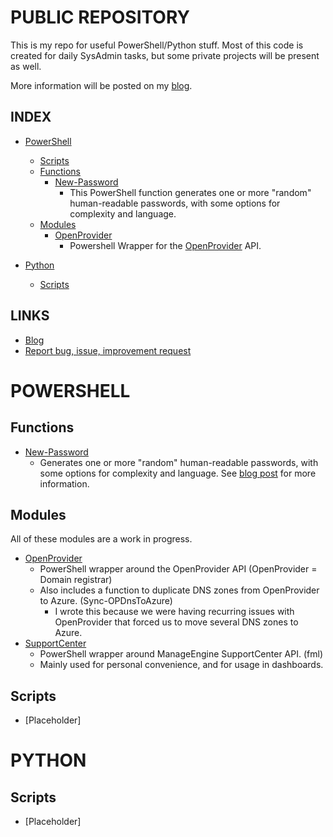# PUBLIC REPOSITORY

This is my repo for useful PowerShell/Python stuff. 
Most of this code is created for daily SysAdmin tasks, but some private projects will be present as well.

More information will be posted on my [blog](https://tech-tom.com).

## INDEX

- [PowerShell](https://github.com/tomskovich/Public#powershell)
    - [Scripts](https://github.com/tomskovich/Public#powershellscripts)
    - [Functions](https://github.com/tomskovich/Public#powershellfunctions)
        - [New-Password](https://github.com/tomskovich/Public/blob/main/PowerShell/Functions/New-Password.ps1)
            - This PowerShell function generates one or more "random" human-readable passwords, with some options for complexity and language.
    - [Modules](https://github.com/tomskovich/Public/tree/main/PowerShell/Modules)
        - [OpenProvider](https://github.com/tomskovich/Public/tree/main/PowerShell/Modules/OpenProvider)
            - Powershell Wrapper for the [OpenProvider](https://openprovider.com) API.

- [Python](https://github.com/tomskovich/Public#python)
    - [Scripts](https://github.com/tomskovich/Public#pythonscripts)

## LINKS

- [Blog](https://tech-tom.com)
- [Report bug, issue, improvement request](https://github.com/tomskovich/Public/tree/main/PowerShell/issues/new/choose)

# POWERSHELL

## Functions

- [New-Password](https://github.com/tomskovich/Public/tree/main/PowerShell/blob/main/Functions/New-Password.ps1) 
    - Generates one or more "random" human-readable passwords, with some options for complexity and language. See [blog post](https://tech-tom.com/posts/powershell-password-generator/) for more information.

## Modules

All of these modules are a work in progress.

- [OpenProvider](https://github.com/tomskovich/Public/tree/main/PowerShell/Modules/OpenProvider)
    - PowerShell wrapper around the OpenProvider API (OpenProvider = Domain registrar)
    - Also includes a function to duplicate DNS zones from OpenProvider to Azure. (Sync-OPDnsToAzure)
        - I wrote this because we were having recurring issues with OpenProvider that forced us to move several DNS zones to Azure.
- [SupportCenter](https://github.com/tomskovich/Public/tree/main/PowerShell/Modules/SupportCenter)
    - PowerShell wrapper around ManageEngine SupportCenter API. (fml)
    - Mainly used for personal convenience, and for usage in dashboards.

## Scripts

- [Placeholder]


# PYTHON

## Scripts

- [Placeholder]


